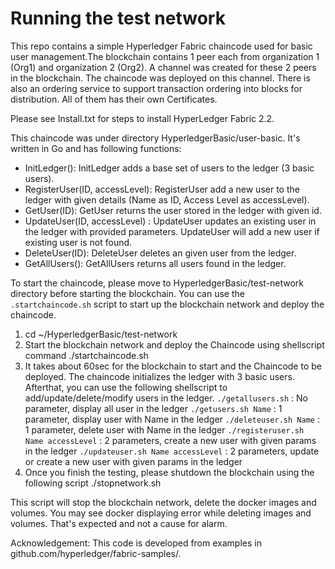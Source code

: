 # Running the test network

This repo contains a simple Hyperledger Fabric chaincode used for basic user management.The blockchain contains 1 peer each from organization 1 (Org1) and organization 2 (Org2). A channel was created for these 2 peers in the blockchain. The chaincode was deployed on this channel. There is also an ordering service to support transaction ordering into blocks for distribution. All of them has their own Certificates.

Please see Install.txt for steps to install HyperLedger Fabric 2.2.

This chaincode was under directory HyperledgerBasic/user-basic. It's written in Go and has following functions:
- InitLedger(): InitLedger adds a base set of users to the ledger (3 basic users).
- RegisterUser(ID, accessLevel): RegisterUser add a new user to the ledger with given details (Name as ID, Access Level as accessLevel).
- GetUser(ID): GetUser returns the user stored in the ledger with given id.
- UpdateUser(ID, accessLevel) : UpdateUser updates an existing user in the ledger with provided parameters. UpdateUser will add a new user if existing user is not found.
- DeleteUser(ID): DeleteUser deletes an given user from the ledger.
- GetAllUsers(): GetAllUsers returns all users found in the ledger.

To start the chaincode, please move to HyperledgerBasic/test-network directory before starting the blockchain. 
You can use the `.startchaincode.sh` script to start up the blockchain network and deploy the chaincode.

1. cd ~/HyperledgerBasic/test-network
2. Start the blockchain network and deploy the Chaincode using shellscript command
./startchaincode.sh
3. It takes about 60sec for the blockchain to start and the Chaincode to be deployed. The chaincode initializes the ledger with 3 basic users. Afterthat, you can use the following shellscript to add/update/delete/modify users in the ledger.
`./getallusers.sh` 	: No parameter, display all user in the ledger
`./getusers.sh Name` 	: 1 parameter, display user with Name in the ledger
`./deleteuser.sh Name` 	: 1 parameter, delete user with Name in the ledger
`./registeruser.sh Name accessLevel` : 2 parameters, create a new user with given params in the ledger
`./updateuser.sh Name accessLevel` : 2 parameters, update or create a new user with given params  in the ledger
4. Once you finish the testing, please shutdown the blockchain using the following script
./stopnetwork.sh

This script will stop the blockchain network, delete the docker images and volumes. You may see docker displaying error while deleting images and volumes. That's expected and not a cause for alarm.

Acknowledgement: This code is developed from examples in github.com/hyperledger/fabric-samples/.

